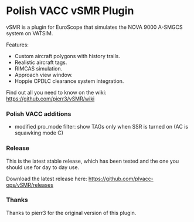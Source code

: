 # Polish VACC vSMR Plugin

vSMR is a plugin for EuroScope that simulates the NOVA 9000 A-SMGCS system on VATSIM.

Features:
* Custom aircraft polygons with history trails.
* Realistic aircraft tags.
* RIMCAS simulation.
* Approach view window.
* Hoppie CPDLC clearance system integration.

Find out all you need to know on the wiki: <https://github.com/pierr3/vSMR/wiki>

### Polish VACC additions
* modified pro_mode filter: show TAGs only when SSR is turned on (AC is squawking mode C)

### Release
This is the latest stable release, which has been tested and the one you should use for day to day use.

Download the latest release here: https://github.com/plvacc-ops/vSMR/releases

### Thanks
Thanks to pierr3 for the original version of this plugin.
